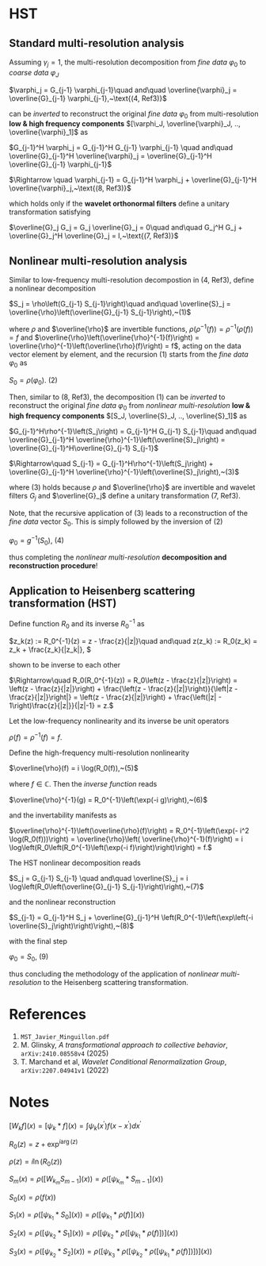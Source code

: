 # HST

## Standard multi-resolution analysis

Assuming $`\gamma_j = 1`$, the multi-resolution decomposition from *fine data* $`\varphi_0`$ to *coarse data* $`\varphi_J`$

$`\varphi_j = G_{j-1} \varphi_{j-1}\quad and\quad \overline{\varphi}_j = \overline{G}_{j-1} \varphi_{j-1},~\text{(4, Ref3)}`$

can be *inverted* to reconstruct the original *fine data* $`\varphi_0`$ from multi-resolution **low & high frequency components**
$`[\varphi_J, \overline{\varphi}_J, .., \overline{\varphi}_1]`$ as

$`G_{j-1}^H \varphi_j = G_{j-1}^H G_{j-1} \varphi_{j-1} \quad and\quad \overline{G}_{j-1}^H \overline{\varphi}_j = \overline{G}_{j-1}^H \overline{G}_{j-1} \varphi_{j-1}`$

$`\Rightarrow \quad \varphi_{j-1} = G_{j-1}^H \varphi_j + \overline{G}_{j-1}^H \overline{\varphi}_j,~\text{(8, Ref3)}`$

which holds only if the **wavelet orthonormal filters** define a unitary transformation satisfying

$`\overline{G}_j G_j = G_j \overline{G}_j = 0\quad and\quad G_j^H G_j + \overline{G}_j^H \overline{G}_j = I,~\text{(7, Ref3)}`$

## Nonlinear multi-resolution analysis

Similar to low-frequency  multi-resolution decompostion in $`\text{(4, Ref3)}`$, define a nonlinear decomposition

$`S_j = \rho\left(G_{j-1} S_{j-1}\right)\quad and\quad \overline{S}_j = \overline{\rho}\left(\overline{G}_{j-1} S_{j-1}\right),~(1)`$

where $\rho$ and $\overline{\rho}$ are invertible functions, $`\rho\left(\rho^{-1}(f)\right) = \rho^{-1}\left(\rho(f)\right) = f`$ and $`\overline{\rho}\left(\overline{\rho}^{-1}(f)\right) = \overline{\rho}^{-1}\left(\overline{\rho}(f)\right) = f`$, acting on the data vector element by element, and the recursion $`(1)`$ starts from the *fine data* $`\varphi_0`$ as

$`S_0 = \rho(\varphi_0).~(2)`$

Then, similar to $`\text{(8, Ref3)}`$, the decomposition $(1)$ can be *inverted* to reconstruct the original *fine data* $`\varphi_0`$ from *nonlinear multi-resolution* **low & high frequency components**
$`[S_J, \overline{S}_J, .., \overline{S}_1]`$ as

$`G_{j-1}^H\rho^{-1}\left(S_j\right) = G_{j-1}^H G_{j-1} S_{j-1}\quad and\quad \overline{G}_{j-1}^H \overline{\rho}^{-1}\left(\overline{S}_j\right) = \overline{G}_{j-1}^H\overline{G}_{j-1} S_{j-1}`$

$`\Rightarrow\quad S_{j-1} = G_{j-1}^H\rho^{-1}\left(S_j\right) + \overline{G}_{j-1}^H \overline{\rho}^{-1}\left(\overline{S}_j\right),~(3)`$

where $(3)$ holds because $`\rho`$ and $`\overline{\rho}`$ are invertible and wavelet filters $G_j$ and $\overline{G}_j$ define a unitary transformation $`\text{(7, Ref3)}`$.

Note, that the recursive application of $`(3)`$ leads to a reconstruction of the *fine data* vector $`S_0`$. This is simply followed by the inversion of $`(2)`$

$`\varphi_0 = g^{-1}\left( S_0 \right),~(4)`$

thus completing the *nonlinear multi-resolution* **decomposition and reconstruction procedure**!

## Application to Heisenberg scattering transformation (HST)

Define function $`R_0`$ and its inverse $`R_0^{-1}`$ as

$`z_k(z) := R_0^{-1}(z) = z - \frac{z}{|z|}\quad and\quad z(z_k) :=  R_0(z_k) = z_k + \frac{z_k}{|z_k|}, `$

shown to be inverse to each other

$`\Rightarrow\quad R_0(R_0^{-1}(z)) = R_0\left(z - \frac{z}{|z|}\right) = \left(z - \frac{z}{|z|}\right) + \frac{\left(z - \frac{z}{|z|}\right)}{\left|z - \frac{z}{|z|}\right|} = \left(z - \frac{z}{|z|}\right) + \frac{\left(|z| - 1\right)\frac{z}{|z|}}{|z|-1} = z.`$

Let the low-frequency nonlinearity and its inverse be unit operators

$`\rho(f) = \rho^{-1}(f) = f.`$

Define the high-frequency multi-resolution nonlinearity

$`\overline{\rho}(f) = i \log(R_0(f)),~(5)`$

where $f \in \mathbb{C}$. Then the *inverse function* reads

$`\overline{\rho}^{-1}(g) = R_0^{-1}\left(\exp(-i g)\right),~(6)`$

and the invertability manifests as

$`\overline{\rho}^{-1}\left(\overline{\rho}(f)\right) = R_0^{-1}\left(\exp(- i^2 \log(R_0(f)))\right) = \overline{\rho}\left( \overline{\rho}^{-1}(f)\right) = i \log\left(R_0\left(R_0^{-1}\left(\exp(-i f)\right)\right)\right) = f.`$

The HST nonlinear decomposition reads

$`S_j = G_{j-1} S_{j-1} \quad and\quad \overline{S}_j = i \log\left(R_0\left(\overline{G}_{j-1} S_{j-1}\right)\right),~(7)`$

and the nonlinear reconstruction

$`S_{j-1} = G_{j-1}^H S_j + \overline{G}_{j-1}^H \left(R_0^{-1}\left(\exp\left(-i \overline{S}_j\right)\right)\right),~(8)`$

with the final step

$`\varphi_0 = S_0,~(9)`$

thus concluding the methodology of the application of *nonlinear multi-resolution* to the Heisenberg scattering transformation.

# References
1. `MST_Javier_Minguillon.pdf`
2. M. Glinsky, *A transformational approach to collective behavior*, `arXiv:2410.08558v4` (2025)
3. T. Marchand et al, *Wavelet Conditional Renormalization Group*, `arXiv:2207.04941v1` (2022)

# Notes

$`\left[ W_k f\right](x) = \left[\psi_k * f \right](x) = \int \psi_k(x^\prime) f(x - x^\prime) dx^\prime`$

$`R_0(z) = z + \exp^{i \arg (z)}`$

$`\rho(z) = i \ln (R_0(z))`$

$`S_m(x) = \rho\left( \left[ W_{k_m} S_{m-1} \right](x)\right) = \rho\left(\left[ \psi_{k_m} * S_{m-1} \right](x)\right)`$

$`S_0(x) = \rho(f(x))`$

$`S_1(x) = \rho\left(\left[ \psi_{k_1} * S_0 \right](x)\right) = \rho\left(\left[\psi_{k_1} * \rho(f)\right](x)\right)`$

$`S_2(x) = \rho\left(\left[ \psi_{k_2} * S_1 \right](x)\right) = \rho\left(\left[\psi_{k_2} * \rho\left(\left[\psi_{k_1} * \rho(f)\right]\right)\right](x)\right)`$

$`S_3(x) = \rho\left(\left[ \psi_{k_2} * S_2 \right](x)\right) = \rho\left(\left[\psi_{k_3} * \rho\left(\left[\psi_{k_2} * \rho\left(\left[\psi_{k_1} * \rho(f)\right]\right)\right]\right)\right](x)\right)`$
